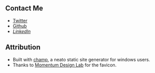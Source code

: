 <!--
template = page
title = About Me
menu = about
-->
## Contact Me
* <a href="http://twitter.com/lukevenediger" title="lukevenediger"><i class="icon-twitter"></i>Twitter</a></li>
* <a href="https://github.com/lukevenediger" title="github"><i class="icon-github"></i>Github</a>
* <a href="http://www.linkedin.com/in/lukevenediger" title="Find me on LinkedIn"><i class="icon-linkedin">LinkedIn</i></a>

## Attribution
* Built with [champ](https://github.com/lukevenediger/champ), a neato static site generator for windows users.
* Thanks to [Momentum Design Lab](https://momentumdesignlab.com/) for the favicon.